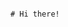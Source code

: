                                                                                               # Hi there!
#

